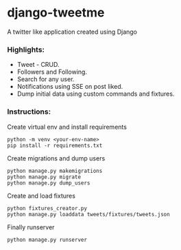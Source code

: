 # django-tweetme
A twitter like application created using Django 

### Highlights:

* Tweet - CRUD.
* Followers and Following.
* Search for any user.
* Notifications using SSE on post liked.
* Dump initial data using custom commands and fixtures.


### Instructions:

Create virtual env and install requirements

```
python -m venv <your-env-name>
pip install -r requirements.txt
```

Create migrations and dump users

```
python manage.py makemigrations
python manage.py migrate
python manage.py dump_users
```

Create and load fixtures

```
python fixtures_creator.py
python manage.py loaddata tweets/fixtures/tweets.json
```

Finally runserver

```
python manage.py runserver
```
